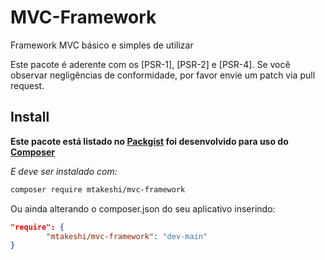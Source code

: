 # MVC-Framework
Framework MVC básico e simples de utilizar

Este pacote é aderente com os [PSR-1], [PSR-2] e [PSR-4]. Se você observar negligências de conformidade, por favor envie um patch via pull request.

## Install

**Este pacote está listado no [Packgist](https://packagist.org/) foi desenvolvido para uso do [Composer](https://getcomposer.org/)**

*E deve ser instalado com:*
```bash
composer require mtakeshi/mvc-framework
```

Ou ainda alterando o composer.json do seu aplicativo inserindo:
```json
"require": {
        "mtakeshi/mvc-framework": "dev-main"
}
```
